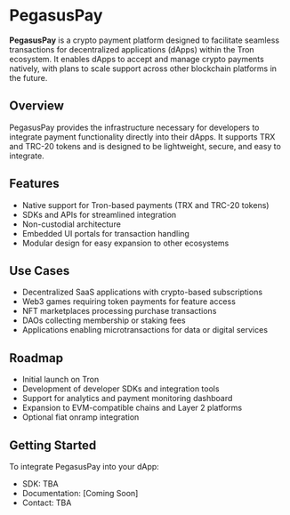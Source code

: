 # PegasusPay

**PegasusPay** is a crypto payment platform designed to facilitate seamless transactions for decentralized applications (dApps) within the Tron ecosystem. It enables dApps to accept and manage crypto payments natively, with plans to scale support across other blockchain platforms in the future.

## Overview

PegasusPay provides the infrastructure necessary for developers to integrate payment functionality directly into their dApps. It supports TRX and TRC-20 tokens and is designed to be lightweight, secure, and easy to integrate.

## Features

- Native support for Tron-based payments (TRX and TRC-20 tokens)
- SDKs and APIs for streamlined integration
- Non-custodial architecture
- Embedded UI portals for transaction handling
- Modular design for easy expansion to other ecosystems

## Use Cases

- Decentralized SaaS applications with crypto-based subscriptions
- Web3 games requiring token payments for feature access
- NFT marketplaces processing purchase transactions
- DAOs collecting membership or staking fees
- Applications enabling microtransactions for data or digital services

## Roadmap

- Initial launch on Tron
- Development of developer SDKs and integration tools
- Support for analytics and payment monitoring dashboard
- Expansion to EVM-compatible chains and Layer 2 platforms
- Optional fiat onramp integration

## Getting Started

To integrate PegasusPay into your dApp:

- SDK: TBA
- Documentation: [Coming Soon]
- Contact: TBA
